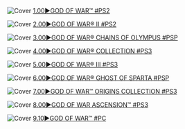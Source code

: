 <!--

<details>
<summary>layout: page
title: "God of War"
permalink: https://jeuxsf.github.io/JSF/@sony/godofwar/

</details>
  
#### hidden field with metadata

-->

![Cover](https://www.mobygames.com/images/covers/l/198187-god-of-war-playstation-2-front-cover.png)
[1.00►GOD OF WAR™ #PS2](https://ouo.io/3ouE3q)

![Cover](https://www.mobygames.com/images/covers/l/84332-god-of-war-ii-playstation-2-front-cover.png)
[2.00►GOD OF WAR® II #PS2](https://ouo.io/NFq15X)

![Cover](https://www.mobygames.com/images/covers/l/112228-god-of-war-chains-of-olympus-psp-front-cover.png)
[3.00►GOD OF WAR® CHAINS OF OLYMPUS #PSP](https://ouo.io/NFq15X)

![Cover](https://www.mobygames.com/images/covers/l/170530-god-of-war-collection-playstation-3-front-cover.jpg)
[4.00►GOD OF WAR® COLLECTION #PS3](https://ouo.io/NFq15X)

![Cover](https://www.mobygames.com/images/covers/l/179583-god-of-war-iii-playstation-3-front-cover.jpg)
[5.00►GOD OF WAR® III #PS3](https://ouo.io/NFq15X)

![Cover](https://www.mobygames.com/images/covers/l/277493-god-of-war-ghost-of-sparta-psp-front-cover.jpg)
[6.00►GOD OF WAR® GHOST OF SPARTA #PSP](https://ouo.io/NFq15X)

![Cover](https://www.mobygames.com/images/covers/l/228840-god-of-war-origins-collection-playstation-3-front-cover.jpg)
[7.00►GOD OF WAR™ ORIGINS COLLECTION #PS3](https://ouo.io/NFq15X)

![Cover](https://www.mobygames.com/images/covers/l/371714-god-of-war-ascension-playstation-3-front-cover.png)
[8.00►GOD OF WAR ASCENSION™ #PS3](https://ouo.io/NFq15X)

![Cover](https://www.mobygames.com/images/covers/l/474565-god-of-war-playstation-4-front-cover.png)
[9.10►GOD OF WAR™ #PC]()
